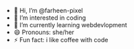 - 👋 Hi, I’m @farheen-pixel
- 👀 I’m interested in coding
- 🌱 I’m currently learning webdevlopment
- 😄 Pronouns: she/her
- ⚡ Fun fact: i like coffee with code

<!---
farheen-pixel/farheen-pixel is a ✨ special ✨ repository because its `README.md` (this file) appears on your GitHub profile.
You can click the Preview link to take a look at your changes.
--->
